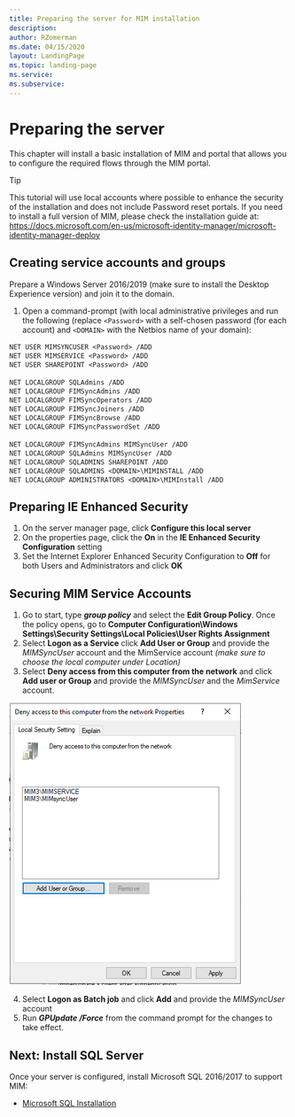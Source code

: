 ```yaml
---
title: Preparing the server for MIM installation
description: 
author: RZomerman
ms.date: 04/15/2020
layout: LandingPage
ms.topic: landing-page
ms.service: 
ms.subservice:
---
```

# Preparing the server
This chapter will install a basic installation of MIM and portal that allows you to configure the required flows through the MIM portal. 

> [!TIP]
This tutorial will use local accounts where possible to enhance the security of the installation and does not include Password reset portals. If you need to install a full version of MIM, please check the installation guide at: https://docs.microsoft.com/en-us/microsoft-identity-manager/microsoft-identity-manager-deploy


## Creating service accounts and groups
Prepare a Windows Server 2016/2019 (make sure to install the Desktop Experience version) and join it to the domain.

1.	Open a command-prompt (with local administrative privileges and run the following (replace `<Password>` with a self-chosen password (for each account) and `<DOMAIN>` with the Netbios name of your domain):
```
NET USER MIMSYNCUSER <Password> /ADD
NET USER MIMSERVICE <Password> /ADD
NET USER SHAREPOINT <Password> /ADD

NET LOCALGROUP SQLAdmins /ADD
NET LOCALGROUP FIMSyncAdmins /ADD
NET LOCALGROUP FIMSyncOperators /ADD
NET LOCALGROUP FIMSyncJoiners /ADD
NET LOCALGROUP FIMSyncBrowse /ADD
NET LOCALGROUP FIMSyncPasswordSet /ADD

NET LOCALGROUP FIMSyncAdmins MIMSyncUser /ADD
NET LOCALGROUP SQLAdmins MIMSyncUser /ADD
NET LOCALGROUP SQLADMINS SHAREPOINT /ADD
NET LOCALGROUP SQLADMINS <DOMAIN>\MIMINSTALL /ADD
NET LOCALGROUP ADMINISTRATORS <DOMAIN>\MIMInstall /ADD
```

## Preparing IE Enhanced Security
1.	On the server manager page, click **Configure this local server**
2.	On the properties page, click the **On** in the **IE Enhanced Security Configuration** setting
3.	Set the Internet Explorer Enhanced Security Configuration to **Off** for both Users and Administrators and click **OK**

## Securing MIM Service Accounts
1.	Go to start, type **_group policy_** and select the **Edit Group Policy**. Once the policy opens, go to **Computer Configuration\Windows Settings\Security Settings\Local Policies\User Rights Assignment**
2.	Select **Logon as a Service** click **Add User or Group** and provide the _MIMSyncUser_ account and the MimService account _(make sure to choose the local computer under Location)_
3.	Select **Deny access from this computer from the network** and click **Add user or Group** and provide the _MIMSyncUser_ and the _MimService_ account.

![GroupPoliciesForMIM](./images/4.GroupPolicySettingsForMIM.png)

4. Select **Logon as Batch job** and click **Add** and provide the _MIMSyncUser_ account
5.	Run _**GPUpdate /Force**_ from the command prompt for the changes to take effect.

## Next: Install SQL Server
Once your server is configured, install Microsoft SQL 2016/2017 to support MIM:
- [Microsoft SQL Installation](Install-SQL-server.md)

